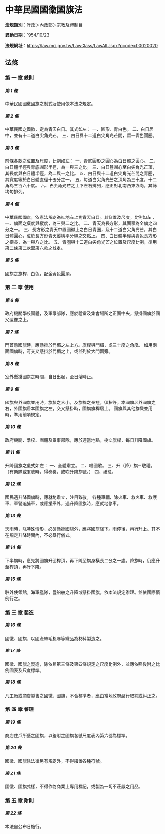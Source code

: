 # 中華民國國徽國旗法

**法規類別**：行政＞內政部＞宗教及禮制目

**異動日期**：1954/10/23  

**法規網址**：https://law.moj.gov.tw/LawClass/LawAll.aspx?pcode=D0020020





## 法條
### 第 一 章 總則

##### 第 1 條
中華民國國徽國旗之制式及使用依本法之規定。

##### 第 2 條
中華民國之國徽，定為青天白日。其式如左：
一、圓形、青白色。
二、白日居中，並有十二道白尖角光芒。
三、白日與十二道白尖角光芒間，留一青色圓圈。

##### 第 3 條
前條各款之位置及尺度，比例如左：
一、青底圓形之圓心為白日體之圓心。
二、白日體半徑與青底圓形半徑，為一與三之比。
三、白日體圓心至白尖角光芒頂，其長度與白日體半徑，為二與一之比。
四、白日與十二道白尖角光芒間之青圈，其寬度等於白日體直徑十五分之一。
五、每道白尖角光芒之頂角為三十度，十二角為三百六十度。
六、白尖角光芒之上下左右排列，應正對北南西東方向，其餘均勻排列。

##### 第 4 條
中華民國國旗，依憲法規定為紅地左上角青天白日。其位置及尺度，比例如左：
一、旗面之橫度與縱度，為三與二之比。
二、青天為長方形，其面積為全旗之四分之一。
三、長方形之青天中置國徽上之白日青圈，及十二道白尖角光芒，其白日體圓心，位於長方形青天縱橫平分線之交點上。
四、白日體半徑與青色長方形之橫長，為一與八之比。
五、青圈與十二道白尖角光芒之位置及尺度比例，準用第三條第三款至第六款之規定。

##### 第 5 條
國旗之旗桿，白色，配金黃色圓頂。

### 第 二 章 使用

##### 第 6 條
政府機關學校團體，及軍事部隊，應於禮堂及集會場所之正面中央，懸掛國旗於國父遺像之上。

##### 第 7 條
門首懸國旗時，應懸掛於門楣之左上方。旗桿與門楣，成三十度之角度。
如用兩面國旗時，可交叉懸掛於門楣之上，或並列於大門兩旁。

##### 第 8 條
室外懸掛國旗之時間，自日出起，至日落時止。

##### 第 9 條
國旗與外國旗並用時，旗幅之大小，及旗桿之長短，須相等。本國旗居外國旗之右，外國旗居本國旗之左，交叉懸掛時，國旗旗桿居上。
國旗與其他旗幟並用時，準用前項規定。

##### 第 10 條
政府機關、學校、團體及軍事部隊，應於適當地點，樹立旗桿，每日升降國旗。

##### 第 11 條
升降國旗之儀式如左：
一、全體肅立。
二、唱國歌。
三、升（降）旗－敬禮。（有樂隊或軍號時，得奏樂，或吹升降旗號。）
四、禮成。

##### 第 12 條
國民遇升降國旗時，應就地肅立，注目致敬。
各種車輛，除火車、救火車、救護車、軍警追捕車，或應援車外，遇升降國旗時，應就地停車。

##### 第 13 條
天雨時，除特殊情形，必須懸掛國旗外，應將國旗降下。雨停後，再行升上。其不在規定升降時間內，不必舉行儀式。

##### 第 14 條
下半旗時，應先將國旗升至桿頂，再下降至旗身橫長二分之一處。降旗時，仍應升至桿頂，再行下降。

##### 第 15 條
駐外使領館，海軍艦隊，暨船舶之升降或懸掛國旗，依本法規定辦理。並依國際慣例行之。

### 第 三 章 製造

##### 第 16 條
國徽、國旗，以國產絲毛棉麻等織品為材料製造之。

##### 第 17 條
國徽、國旗之製造，除依照第三條及第四條規定之尺度比例外，並應依照後附之比例圖表及尺度標準。

##### 第 18 條
凡工廠或商店製售之國徽、國旗，不合標準者，應由當地政府嚴行取締或糾正之。

### 第 四 章 管理

##### 第 19 條
商店住戶所懸之國旗，以後附之國旗各號尺度表內第六號為標準。

##### 第 20 條
國徽、國旗除法律另有規定外，不得綴置各種符號。

##### 第 21 條
國徽、國旗式樣，不得作為商業上專用標記，或製為一切不莊嚴之用品。

### 第 五 章 附則

##### 第 22 條
本法自公布日施行。


